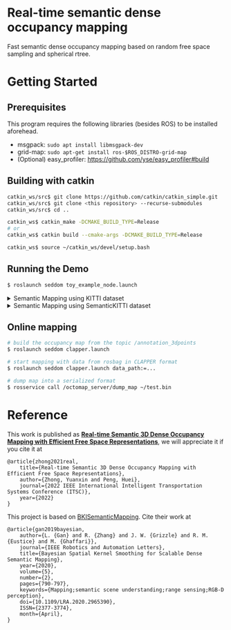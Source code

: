 # Real-time semantic dense occupancy mapping
Fast semantic dense occupancy mapping based on random free space sampling and spherical rtree.

# Getting Started

## Prerequisites

This program requires the following libraries (besides ROS) to be installed aforehead.

- msgpack: `sudo apt install libmsgpack-dev`
- grid-map: `sudo apt-get install ros-$ROS_DISTRO-grid-map`
- (Optional) easy_profiler: https://github.com/yse/easy_profiler#build

## Building with catkin

```bash
catkin_ws/src$ git clone https://github.com/catkin/catkin_simple.git
catkin_ws/src$ git clone <this repository> --recurse-submodules
catkin_ws/src$ cd ..

catkin_ws$ catkin_make -DCMAKE_BUILD_TYPE=Release
# or
catkin_ws$ catkin build --cmake-args -DCMAKE_BUILD_TYPE=Release

catkin_ws$ source ~/catkin_ws/devel/setup.bash
```

## Running the Demo

```bash
$ roslaunch seddom toy_example_node.launch
```

<details>

<summary> Semantic Mapping using KITTI dataset </summary>

<img src="https://raw.githubusercontent.com/ganlumomo/BKISemanticMapping/master/github/kitti_05.png" width=320><img src="https://raw.githubusercontent.com/ganlumomo/BKISemanticMapping/master/github/kitti_15.png" width=540>

### Download Data
Please download [data_kitti_15](https://drive.google.com/file/d/1dIHRrsA7rZSRJ6M9Uz_75ZxcHHY96Gmb/view?usp=sharing) and uncompress it into the data folder.

### Running
```bash
$ roslaunch seddom kitti_node.launch
```
This includes a visualization of the mapping result.

</details>

<details>

<summary> Semantic Mapping using SemanticKITTI dataset </summary>

<img src="https://raw.githubusercontent.com/ganlumomo/BKISemanticMapping/master/github/semantic_kitti_seq05.png" width=430><img src="https://raw.githubusercontent.com/ganlumomo/BKISemanticMapping/master/github/semantic_kitti_seq04.png" width=430>

### Download Data
Please download [semantickitti_04](https://drive.google.com/file/d/19Dv1jQqf-VGKS2qvbygFlUzQoSvu17E5/view?usp=sharing) and uncompress it into the data folder.

### Running
```bash
$ roslaunch seddom semantickitti_node.launch
```
This includes a visualization of the mapping result.

</details>

## Online mapping

```bash
# build the occupancy map from the topic /annotation_3dpoints
$ roslaunch seddom clapper.launch  

# start mapping with data from rosbag in CLAPPER format
$ roslaunch seddom clapper.launch data_path:=... 

# dump map into a serialized format
$ rosservice call /octomap_server/dump_map ~/test.bin
```

# Reference

This work is published as [**Real-time Semantic 3D Dense Occupancy Mapping with Efficient Free Space Representations**](https://arxiv.org/abs/2107.02981), we will appreciate it if you cite it at
```
@article{zhong2021real,
    title={Real-time Semantic 3D Dense Occupancy Mapping with Efficient Free Space Representations},
    author={Zhong, Yuanxin and Peng, Huei},
    journal={2022 IEEE International Intelligent Transportation Systems Conference (ITSC)},
    year={2022}
}
```

This project is based on [BKISemanticMapping](https://github.com/ganlumomo/BKISemanticMapping.git). Cite their work at
```
@article{gan2019bayesian,
    author={L. {Gan} and R. {Zhang} and J. W. {Grizzle} and R. M. {Eustice} and M. {Ghaffari}},
    journal={IEEE Robotics and Automation Letters},
    title={Bayesian Spatial Kernel Smoothing for Scalable Dense Semantic Mapping},
    year={2020},
    volume={5},
    number={2},
    pages={790-797},
    keywords={Mapping;semantic scene understanding;range sensing;RGB-D perception},
    doi={10.1109/LRA.2020.2965390},
    ISSN={2377-3774},
    month={April},
}
```
